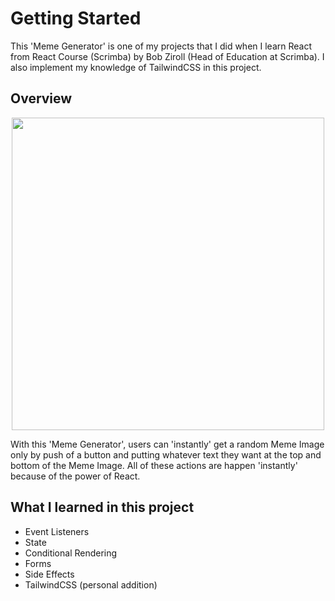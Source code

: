 # Getting Started 

This 'Meme Generator' is one of my projects that I did when I learn React from React Course (Scrimba) by Bob Ziroll (Head of Education at Scrimba). I also implement my knowledge of TailwindCSS in this project.

## Overview 
<p align="center">
  <img src="https://user-images.githubusercontent.com/107041835/183242599-bc81ddab-a4b5-4627-ab51-9607d0f7a413.jpg" width="500px" />
</p>

With this 'Meme Generator', users can 'instantly' get a random Meme Image only by push of a button and putting whatever text they want at the top and bottom of the Meme Image. All of these actions are happen 'instantly' because of the power of React.

## What I learned in this project

- Event Listeners
- State
- Conditional Rendering
- Forms
- Side Effects
- TailwindCSS (personal addition)
